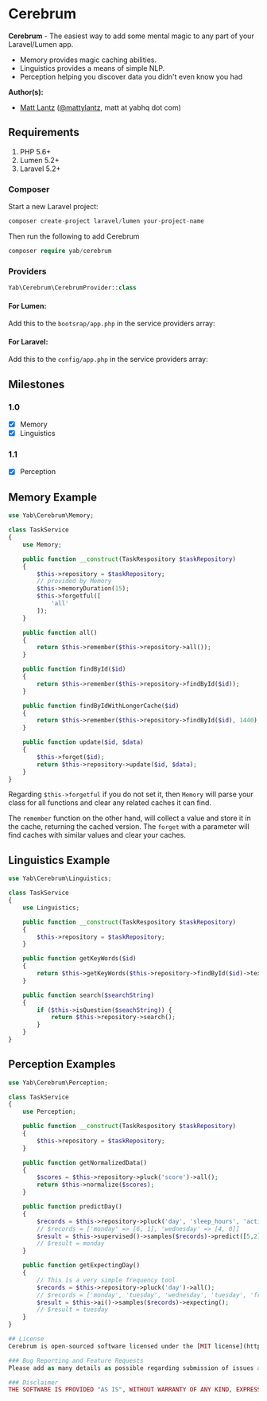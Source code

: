 # Cerebrum

**Cerebrum** - The easiest way to add some mental magic to any part of your Laravel/Lumen app.

* Memory provides magic caching abilities.
* Linguistics provides a means of simple NLP.
* Perception helping you discover data you didn't even know you had

**Author(s):**
* [Matt Lantz](https://github.com/mlantz) ([@mattylantz](http://twitter.com/mattylantz), matt at yabhq dot com)

## Requirements

1. PHP 5.6+
3. Lumen 5.2+
3. Laravel 5.2+

### Composer
Start a new Laravel project:
```php
composer create-project laravel/lumen your-project-name
```

Then run the following to add Cerebrum
```php
composer require yab/cerebrum
```

### Providers

```php
Yab\Cerebrum\CerebrumProvider::class
```

#### For Lumen:
Add this to the `bootsrap/app.php` in the service providers array:

#### For Laravel:
Add this to the `config/app.php` in the service providers array:

## Milestones

### 1.0
- [x] Memory
- [x] Linguistics

### 1.1
- [x] Perception

## Memory Example
```php
use Yab\Cerebrum\Memory;

class TaskService
{
    use Memory;

    public function __construct(TaskRespository $taskRepository)
    {
        $this->repository = $taskRepository;
        // provided by Memory
        $this->memoryDuration(15);
        $this->forgetful([
            'all'
        ]);
    }

    public function all()
    {
        return $this->remember($this->repository->all());
    }

    public function findById($id)
    {
        return $this->remember($this->repository->findById($id));
    }

    public function findByIdWithLongerCache($id)
    {
        return $this->remember($this->repository->findById($id), 1440);
    }

    public function update($id, $data)
    {
        $this->forget($id);
        return $this->repository->update($id, $data);
    }
}
```

Regarding `$this->forgetful` if you do not set it, then `Memory` will parse your class for all functions and clear any related caches it can find.

The `remember` function on the other hand, will collect a value and store it in the cache,
returning the cached version. The `forget` with a parameter will find caches with similar values and clear your caches.

## Linguistics Example
```php
use Yab\Cerebrum\Linguistics;

class TaskService
{
    use Linguistics;

    public function __construct(TaskRespository $taskRepository)
    {
        $this->repository = $taskRepository;
    }

    public function getKeyWords($id)
    {
        return $this->getKeyWords($this->repository->findById($id)->text);
    }

    public function search($searchString)
    {
        if ($this->isQuestion($seachString)) {
            return $this->repository->search();
        }
    }
}
```

## Perception Examples
```php
use Yab\Cerebrum\Perception;

class TaskService
{
    use Perception;

    public function __construct(TaskRespository $taskRepository)
    {
        $this->repository = $taskRepository;
    }

    public function getNormalizedData()
    {
        $scores = $this->repository->pluck('score')->all();
        return $this->normalize($scores);
    }

    public function predictDay()
    {
        $records = $this->repository->pluck('day', 'sleep_hours', 'active_hours')->all();
        // $records = ['monday' => [6, 1], 'wednesday' => [4, 0]]
        $result = $this->supervised()->samples($records)->predict([5,2]);
        // $result = monday
    }

    public function getExpectingDay()
    {
        // This is a very simple frequency tool
        $records = $this->repository->pluck('day')->all();
        // $records = ['monday', 'tuesday', 'wednesday', 'tuesday', 'friday', 'monday', 'tuesday']
        $result = $this->ai()->samples($records)->expecting();
        // $result = tuesday
    }
}

## License
Cerebrum is open-sourced software licensed under the [MIT license](http://opensource.org/licenses/MIT)

### Bug Reporting and Feature Requests
Please add as many details as possible regarding submission of issues and feature requests

### Disclaimer
THE SOFTWARE IS PROVIDED "AS IS", WITHOUT WARRANTY OF ANY KIND, EXPRESS OR IMPLIED, INCLUDING BUT NOT LIMITED TO THE WARRANTIES OF MERCHANTABILITY, FITNESS FOR A PARTICULAR PURPOSE AND NONINFRINGEMENT. IN NO EVENT SHALL THE AUTHORS OR COPYRIGHT HOLDERS BE LIABLE FOR ANY CLAIM, DAMAGES OR OTHER LIABILITY, WHETHER IN AN ACTION OF CONTRACT, TORT OR OTHERWISE, ARISING FROM, OUT OF OR IN CONNECTION WITH THE SOFTWARE OR THE USE OR OTHER DEALINGS IN THE SOFTWARE.
